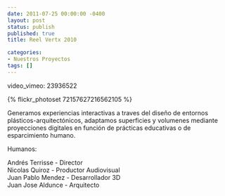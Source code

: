 ```yaml
---
date: 2011-07-25 00:00:00 -0400
layout: post
status: publish
published: true
title: Reel Vertx 2010

categories:
- Nuestros Proyectos
tags: []
---
```


video_vimeo: 23936522
<p>{% flickr_photoset 72157627216562105 %}
<p>Generamos experiencias interactivas a traves del diseño de entornos plásticos-arquitectónicos, adaptamos superficies y volumenes mediante proyecciones digitales en función de prácticas educativas o de esparcimiento humano.</p>
<p>Humanos:</p>
<p>Andrés Terrisse - Director<br />
Nicolas Quiroz - Productor Audiovisual<br />
Juan Pablo Mendez - Desarrollador 3D<br />
Juan Jose Aldunce - Arquitecto</p>

